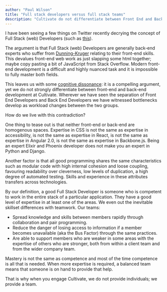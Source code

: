 ```yaml
---
author: "Paul Wilson"
title: "Full stack developers versus full stack teams"
description: "Cultivate do not differentiate between Front End and Back End Developers, yet we acknowledge that expertise in either field is too difficult for most people to achieve. How do we resolve this apparent contradiction?"
---
```


I have been seeing a few things on Twitter recently decrying the concept of Full Stack (web) Developers (such as [this](https://twitter.com/lenar_io/status/1011984130135842816)).

The argument is that Full Stack (web) Developers are generally back-end experts who suffer from [Dunning-Kruger](https://en.wikipedia.org/wiki/Dunning–Kruger_effect) relating to their front-end skills. This devalues front-end web work as just slapping some html together; maybe copy pasting a bit of JavaScript from Stack Overflow. Modern front-end development is a difficult and highly nuanced task and it is impossible to fully master both fields.

This leaves us with some [cognitive dissonance](https://en.wikipedia.org/wiki/Cognitive_dissonance): it is a compelling argument, yet we do not strongly differentiate between front-end and back-end development at Cultivate. Wherever we have seen the separation of Front End Developers and Back End Developers we have witnessed bottlenecks develop as workload changes between the two groups.

How do we live with this contradiction?

One thing to tease out is that neither front-end or back-end are homogenous spaces. Expertise in CSS is not the same as expertise in accessibility, is not the same as expertise in React, is not the same as expertise in Angular 2.0, is not the same as expertise in Backbone.js. Being an expert Elixir and Phoenix developer does not make you an expert in Python and Django.

Another factor is that all good programming shares the same characteristics such as modular code with high internal cohesion and loose coupling, favouring readability over cleverness, low levels of duplication, a high degree of automated testing. Skills and experience in these attributes transfers across technologies.

By our definition, a good Full Stack Developer is someone who is competent to work in the entire stack of a particular application. They have a good level of expertise in at least one of the areas. We even out the inevitable skillset differences with teamwork. Our teams:

* Spread knowledge and skills between members rapidly through collaboration and pair programming.
* Reduce the danger of losing access to information if a member becomes unavailable (aka the Bus Factor) through the same practices.
* Are able to support members who are weaker in some areas with the expertise of others who are stronger, both from within a client team and from the wider company team.

Mastery is not the same as competence and most of the time competence is all that is needed. When more expertise is required, a balanced team means that someone is on hand to provide that help.

That is why when you engage Cultivate, we do not provide individuals; we provide a team.
